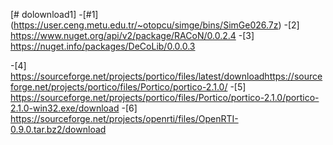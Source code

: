 [# dolownload1]
-[#1] (https://user.ceng.metu.edu.tr/~otopcu/simge/bins/SimGe026.7z)
-[2] https://www.nuget.org/api/v2/package/RACoN/0.0.2.4
-[3] https://nuget.info/packages/DeCoLib/0.0.0.3

-[4] https://sourceforge.net/projects/portico/files/latest/downloadhttps://sourceforge.net/projects/portico/files/Portico/portico-2.1.0/
-[5] https://sourceforge.net/projects/portico/files/Portico/portico-2.1.0/portico-2.1.0-win32.exe/download
-[6] https://sourceforge.net/projects/openrti/files/OpenRTI-0.9.0.tar.bz2/download

